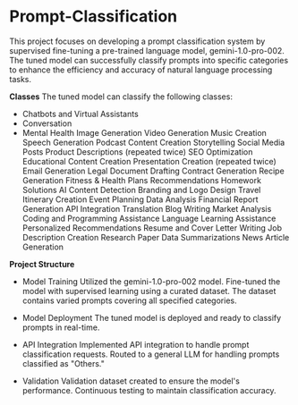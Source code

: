 # Prompt-Classification
This project focuses on developing a prompt classification system by supervised fine-tuning a pre-trained language model, gemini-1.0-pro-002. The tuned model can successfully classify prompts into specific categories to enhance the efficiency and accuracy of natural language processing tasks.

**Classes**
The tuned model can classify the following classes:

- Chatbots and Virtual Assistants
- Conversation
- Mental Health
Image Generation
Video Generation
Music Creation
Speech Generation
Podcast Content Creation
Storytelling
Social Media Posts
Product Descriptions (repeated twice)
SEO Optimization
Educational Content Creation
Presentation Creation (repeated twice)
Email Generation
Legal Document Drafting
Contract Generation
Recipe Generation
Fitness & Health Plans Recommendations
Homework Solutions
AI Content Detection
Branding and Logo Design
Travel Itinerary Creation
Event Planning
Data Analysis
Financial Report Generation
API Integration
Translation
Blog Writing
Market Analysis
Coding and Programming Assistance
Language Learning Assistance
Personalized Recommendations
Resume and Cover Letter Writing
Job Description Creation
Research Paper Data
Summarizations
News Article Generation

**Project Structure**

- Model Training
Utilized the gemini-1.0-pro-002 model.
Fine-tuned the model with supervised learning using a curated dataset.
The dataset contains varied prompts covering all specified categories.

- Model Deployment
The tuned model is deployed and ready to classify prompts in real-time.

- API Integration
Implemented API integration to handle prompt classification requests.
Routed to a general LLM for handling prompts classified as "Others."

- Validation
Validation dataset created to ensure the model's performance.
Continuous testing to maintain classification accuracy.
